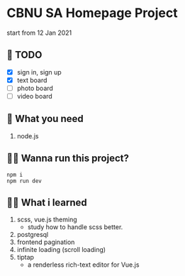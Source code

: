 # CBNU SA Homepage Project

start from 12 Jan 2021

## 📝 TODO

- [x] sign in, sign up
- [x] text board
- [ ] photo board
- [ ] video board

## 📌 What you need

1. node.js

## 🏃‍♀️ Wanna run this project?

```
npm i
npm run dev
```

## 👩‍💻 What i learned

1. scss, vue.js theming
   - study how to handle scss better.
2. postgresql
3. frontend pagination
4. infinite loading (scroll loading)
5. tiptap
   - a renderless rich-text editor for Vue.js
